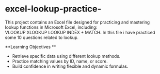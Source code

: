 # excel-lookup-practice-
This project contains an Excel file designed for practicing and mastering lookup functions in Microsoft Excel, including:  
VLOOKUP
XLOOKUP
LOOKUP
INDEX + MATCH.
In this file i have practiced some 10 questions related to lookup.


**Learning Objectives
**
- Retrieve specific data using different lookup methods.
- Practice matching values by ID, name, or score.
- Build confidence in writing flexible and dynamic formulas.
